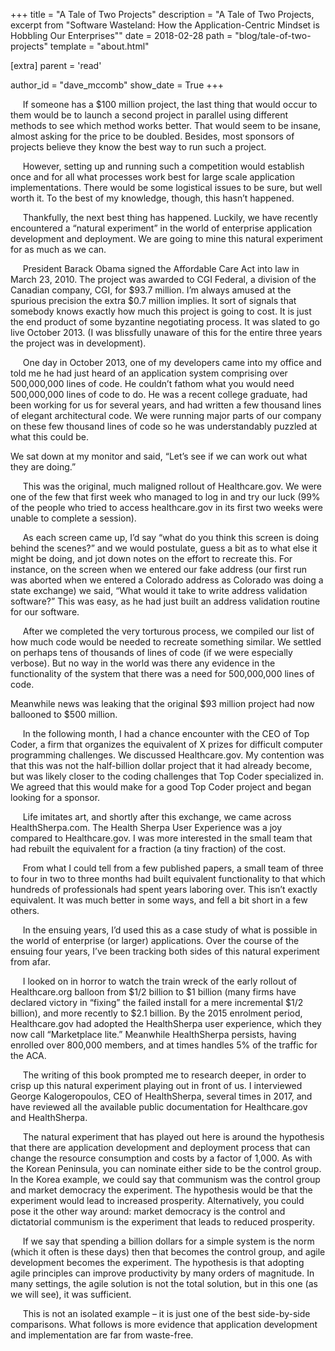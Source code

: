 +++
title = "A Tale of Two Projects"
description = "A Tale of Two Projects, excerpt from \"Software Wasteland: How the Application-Centric Mindset is Hobbling Our Enterprises\""
date = 2018-02-28
path = "blog/tale-of-two-projects"
template = "about.html"

[extra]
  parent = 'read'

  author_id = "dave_mccomb"
  show_date = True
+++

&nbsp;&nbsp;&nbsp;&nbsp;
If someone has a $100 million project, the last thing that would occur to them would be to launch a second project in parallel using different methods to see which method works better. That would seem to be insane, almost asking for the price to be doubled. Besides, most sponsors of projects believe they know the best way to run such a project.

&nbsp;&nbsp;&nbsp;&nbsp;
However, setting up and running such a competition would establish once and for all what processes work best for large scale application implementations. There would be some logistical issues to be sure, but well worth it. To the best of my knowledge, though, this hasn’t happened.

&nbsp;&nbsp;&nbsp;&nbsp;
Thankfully, the next best thing has happened. Luckily, we have recently encountered a “natural experiment” in the world of enterprise application development and deployment. We are going to mine this natural experiment for as much as we can.

&nbsp;&nbsp;&nbsp;&nbsp;
President Barack Obama signed the Affordable Care Act into law in March 23, 2010. The project was awarded to CGI Federal, a division of the Canadian company, CGI, for $93.7 million. I’m always amused at the spurious precision the extra $0.7 million implies. It sort of signals that somebody knows exactly how much this project is going to cost. It is just the end product of some byzantine negotiating process. It was slated to go live October 2013. (I was blissfully unaware of this for the entire three years the project was in development).

&nbsp;&nbsp;&nbsp;&nbsp;
One day in October 2013, one of my developers came into my office and told me he had just heard of an application system comprising over 500,000,000 lines of code. He couldn’t fathom what you would need 500,000,000 lines of code to do. He was a recent college graduate, had been working for us for several years, and had written a few thousand lines of elegant architectural code. We were running major parts of our company on these few thousand lines of code so he was understandably puzzled at what this could be.

We sat down at my monitor and said, “Let’s see if we can work out what they are doing.”

&nbsp;&nbsp;&nbsp;&nbsp;
This was the original, much maligned rollout of Healthcare.gov. We were one of the few that first week who managed to log in and try our luck (99% of the people who tried to access healthcare.gov in its first two weeks were unable to complete a session).

&nbsp;&nbsp;&nbsp;&nbsp;
As each screen came up, I’d say “what do you think this screen is doing behind the scenes?” and we would postulate, guess a bit as to what else it might be doing, and jot down notes on the effort to recreate this. For instance, on the screen when we entered our fake address (our first run was aborted when we entered a Colorado address as Colorado was doing a state exchange) we said, “What would it take to write address validation software?” This was easy, as he had just built an address validation routine for our software.

&nbsp;&nbsp;&nbsp;&nbsp;
After we completed the very torturous process, we compiled our list of how much code would be needed to recreate something similar. We settled on perhaps tens of thousands of lines of code (if we were especially verbose). But no way in the world was there any evidence in the functionality of the system that there was a need for 500,000,000 lines of code.

Meanwhile news was leaking that the original $93 million project had now ballooned to $500 million.

&nbsp;&nbsp;&nbsp;&nbsp;
In the following month, I had a chance encounter with the CEO of Top Coder, a firm that organizes the equivalent of X prizes for difficult computer programming challenges. We discussed Healthcare.gov. My contention was that this was not the half-billion dollar project that it had already become, but was likely closer to the coding challenges that Top Coder specialized in. We agreed that this would make for a good Top Coder project and began looking for a sponsor.

&nbsp;&nbsp;&nbsp;&nbsp;
Life imitates art, and shortly after this exchange, we came across HealthSherpa.com. The Health Sherpa User Experience was a joy compared to Healthcare.gov. I was more interested in the small team that had rebuilt the equivalent for a fraction (a tiny fraction) of the cost.

&nbsp;&nbsp;&nbsp;&nbsp;
From what I could tell from a few published papers, a small team of three to four in two to three months had built equivalent functionality to that which hundreds of professionals had spent years laboring over. This isn’t exactly equivalent. It was much better in some ways, and fell a bit short in a few others.

&nbsp;&nbsp;&nbsp;&nbsp;
In the ensuing years, I’d used this as a case study of what is possible in the world of enterprise (or larger) applications. Over the course of the ensuing four years, I’ve been tracking both sides of this natural experiment from afar.

&nbsp;&nbsp;&nbsp;&nbsp;
I looked on in horror to watch the train wreck of the early rollout of Healthcare.org balloon from $1/2 billion to $1 billion (many firms have declared victory in “fixing” the failed install for a mere incremental $1/2 billion), and more recently to $2.1 billion. By the 2015 enrolment period, Healthcare.gov had adopted the HealthSherpa user experience, which they now call “Marketplace lite.” Meanwhile HealthSherpa persists, having enrolled over 800,000 members, and at times handles 5% of the traffic for the ACA.

&nbsp;&nbsp;&nbsp;&nbsp;
The writing of this book prompted me to research deeper, in order to crisp up this natural experiment playing out in front of us. I interviewed George Kalogeropoulos, CEO of HealthSherpa, several times in 2017, and have reviewed all the available public documentation for Healthcare.gov and HealthSherpa.

&nbsp;&nbsp;&nbsp;&nbsp;
The natural experiment that has played out here is around the hypothesis that there are application development and deployment process that can change the resource consumption and costs by a factor of 1,000. As with the Korean Peninsula, you can nominate either side to be the control group. In the Korea example, we could say that communism was the control group and market democracy the experiment. The hypothesis would be that the experiment would lead to increased prosperity. Alternatively, you could pose it the other way around: market democracy is the control and dictatorial communism is the experiment that leads to reduced prosperity.

&nbsp;&nbsp;&nbsp;&nbsp;
If we say that spending a billion dollars for a simple system is the norm (which it often is these days) then that becomes the control group, and agile development becomes the experiment. The hypothesis is that adopting agile principles can improve productivity by many orders of magnitude. In many settings, the agile solution is not the total solution, but in this one (as we will see), it was sufficient.

&nbsp;&nbsp;&nbsp;&nbsp;
This is not an isolated example – it is just one of the best side-by-side comparisons. What follows is more evidence that application development and implementation are far from waste-free.
